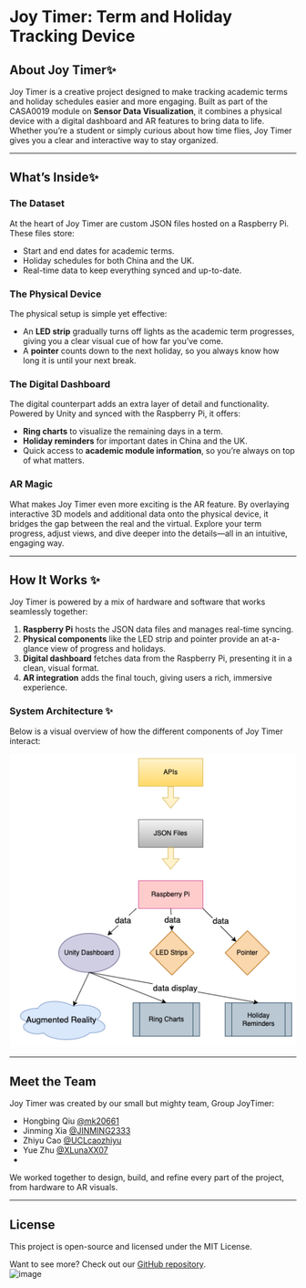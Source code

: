 # Joy Timer: Term and Holiday Tracking Device  

## About Joy Timer✨
Joy Timer is a creative project designed to make tracking academic terms and holiday schedules easier and more engaging. Built as part of the CASA0019 module on **Sensor Data Visualization**, it combines a physical device with a digital dashboard and AR features to bring data to life. Whether you’re a student or simply curious about how time flies, Joy Timer gives you a clear and interactive way to stay organized.  

---

## What’s Inside✨

### The Dataset  
At the heart of Joy Timer are custom JSON files hosted on a Raspberry Pi. These files store:  
- Start and end dates for academic terms.  
- Holiday schedules for both China and the UK.  
- Real-time data to keep everything synced and up-to-date.  

### The Physical Device  
The physical setup is simple yet effective:  
- An **LED strip** gradually turns off lights as the academic term progresses, giving you a clear visual cue of how far you’ve come.  
- A **pointer** counts down to the next holiday, so you always know how long it is until your next break.  

### The Digital Dashboard  
The digital counterpart adds an extra layer of detail and functionality. Powered by Unity and synced with the Raspberry Pi, it offers:  
- **Ring charts** to visualize the remaining days in a term.  
- **Holiday reminders** for important dates in China and the UK.  
- Quick access to **academic module information**, so you’re always on top of what matters.  

### AR Magic  
What makes Joy Timer even more exciting is the AR feature. By overlaying interactive 3D models and additional data onto the physical device, it bridges the gap between the real and the virtual. Explore your term progress, adjust views, and dive deeper into the details—all in an intuitive, engaging way.  

---

## How It Works ✨
Joy Timer is powered by a mix of hardware and software that works seamlessly together:  
1. **Raspberry Pi** hosts the JSON data files and manages real-time syncing.  
2. **Physical components** like the LED strip and pointer provide an at-a-glance view of progress and holidays.  
3. **Digital dashboard** fetches data from the Raspberry Pi, presenting it in a clean, visual format.  
4. **AR integration** adds the final touch, giving users a rich, immersive experience.  

### System Architecture ✨
Below is a visual overview of how the different components of Joy Timer interact:  

![Flowchart](sdv.drawio.png)  

---

## Meet the Team  
Joy Timer was created by our small but mighty team, Group JoyTimer:  
-	Hongbing Qiu   [@mk20661](https://github.com/mk20661)  
-	Jinming Xia    [@JINMING2333](https://github.com/JINMING2333)   
-	Zhiyu Cao      [@UCLcaozhiyu](https://github.com/UCLcaozhiyu)  
-	Yue Zhu        [@XLunaXX07](https://github.com/XLunaXX07)
-	
We worked together to design, build, and refine every part of the project, from hardware to AR visuals.  

---

## License  
This project is open-source and licensed under the MIT License.  

Want to see more? Check out our [GitHub repository](https://github.com/mk20661/SDV_Group_Assessignment).  
![image](https://github.com/user-attachments/assets/dfdf9da7-fc37-4096-8684-30e4da85e196)
